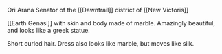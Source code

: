 Ori Arana
Senator of the [[Dawntrail]] district of [[New Victoris]] 

[[Earth Genasi]] with skin and body made of marble.
Amazingly beautiful, and looks like a greek statue.

Short curled hair. Dress also looks like marble, but moves like silk.